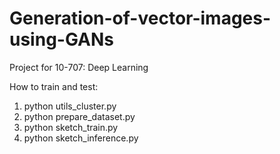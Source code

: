 # Generation-of-vector-images-using-GANs
Project for 10-707: Deep Learning

How to train and test:
1. python utils_cluster.py
2. python prepare_dataset.py
3. python sketch_train.py
4. python sketch_inference.py
